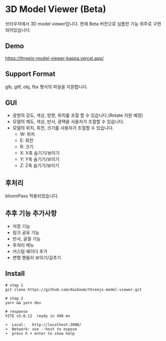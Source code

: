 
# 3D Model Viewer (Beta)
브라우저에서 3D model viewer입니다. 현재 Beta 버전으로 심플한 기능 위주로 구현되어있습니다.

## Demo
https://threejs-model-viewer-kappa.vercel.app/

## Support Format
glb, gltf, obj, fbx 형식의 파일을 지원합니다.

## GUI
- 광원의 강도, 색상, 방향, 위치를 조절 할 수 있습니다.(Rotate 지원 예정)
- 모델의 채도, 색상, 반사, 광택을 사용자가 조절할 수 있습니다.
- 모델의 위치, 회전, 크기를 사용자가 조절할 수 있습니다.
    - W: 위치
    - E: 회전
    - R: 크기
    - X: X축 숨기기/보이기
    - Y: Y축 숨기기/보이기
    - Z: Z축 숨기기/보이기
## 후처리
bloomPass 적용되었습니다.

## 추후 기능 추가사항
- 저장 기능
- 링크 공유 기능
- 반사, 굴절 기능
- 후처리 메뉴
- 커스텀 쉐이더 추가
- 변형 핸들러 보이기/감추기  


## Install
```shell
# step 1
git clone https://github.com/daiboom/threejs-model-viewer.git

# step 2
yarn && yarn dev

# response
VITE v5.0.12  ready in 498 ms

➜  Local:   http://localhost:3000/
➜  Network: use --host to expose
➜  press h + enter to show help
```